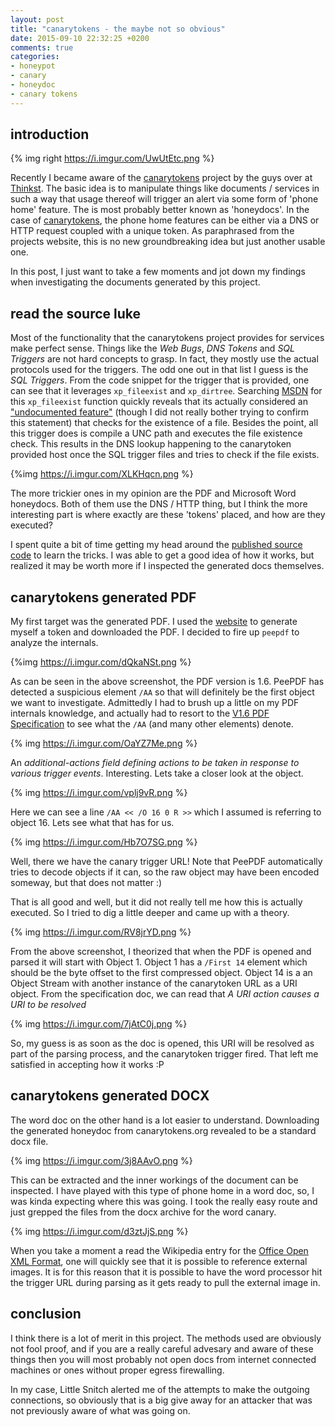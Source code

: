 ```yaml
---
layout: post
title: "canarytokens - the maybe not so obvious"
date: 2015-09-10 22:32:25 +0200
comments: true
categories:
- honeypot
- canary
- honeydoc
- canary tokens
---
```


## introduction

{% img right https://i.imgur.com/UwUtEtc.png %}

Recently I became aware of the [canarytokens](http://canarytokens.org) project by the guys over at [Thinkst](http://thinkst.com/). The basic idea is to manipulate things like documents / services in such a way that usage thereof will trigger an alert via some form of 'phone home' feature. The is most probably better known as 'honeydocs'. In the case of [canarytokens](http://canarytokens.org), the phone home features can be either via a DNS or HTTP request coupled with a unique token. As paraphrased from the projects website, this is no new groundbreaking idea but just another usable one.

In this post, I just want to take a few moments and jot down my findings when investigating the documents generated by this project.
<!--more-->

## read the source luke
Most of the functionality that the canarytokens project provides for services make perfect sense. Things like the *Web Bugs*, *DNS Tokens* and *SQL Triggers* are not hard concepts to grasp. In fact, they mostly use the actual protocols used for the triggers. The odd one out in that list I guess is the *SQL Triggers*. From the code snippet for the trigger that is provided, one can see that it leverages `xp_fileexist` and `xp_dirtree`. Searching [MSDN](https://social.msdn.microsoft.com/Search/en-US?query=xp_fileexist&emptyWatermark=true&ac=4#refinementChanges=49&pageNumber=1&showMore=false) for this `xp_fileexist` function quickly reveals that its actually considered an ["undocumented feature"](https://social.msdn.microsoft.com/Forums/sqlserver/en-US/ca770449-2ed0-4e5e-9644-994968b45764/xpcmdshell-dir-command-to-check-if-file-exists?forum=transactsql#0f6db936-5c32-403c-b073-d5c7e76ad212) (though I did not really bother trying to confirm this statement) that checks for the existence of a file. Besides the point, all this trigger does is compile a UNC path and executes the file existence check. This results in the DNS lookup happening to the canarytoken provided host once the SQL trigger files and tries to check if the file exists.

{%img https://i.imgur.com/XLKHqcn.png %}

The more trickier ones in my opinion are the PDF and Microsoft Word honeydocs. Both of them use the DNS / HTTP thing, but I think the more interesting part is where exactly are these 'tokens' placed, and how are they executed?

I spent quite a bit of time getting my head around the [published source code](https://github.com/thinkst/canarytokens) to learn the tricks. I was able to get a good idea of how it works, but realized it may be worth more if I inspected the generated docs themselves.

## canarytokens generated PDF
My first target was the generated PDF. I used the [website](http://canarytokens.org) to generate myself a token and downloaded the PDF. I decided to fire up `peepdf` to analyze the internals.

{%img https://i.imgur.com/dQkaNSt.png %}

As can be seen in the above screenshot, the PDF version is 1.6. PeePDF has detected a suspicious element `/AA` so that will definitely be the first object we want to investigate. Admittedly I had to brush up a little on my PDF internals knowledge, and actually had to resort to the [V1.6 PDF Specification](http://wwwimages.adobe.com/content/dam/Adobe/en/devnet/pdf/pdfs/pdf_reference_archives/PDFReference16.pdf) to see what the `/AA` (and many other elements) denote.

{% img https://i.imgur.com/OaYZ7Me.png %}

An *additional-actions field defining actions to be taken in response to various trigger events*. Interesting. Lets take a closer look at the object.

{% img https://i.imgur.com/vplj9vR.png %}

Here we can see a line `/AA << /O 16 0 R >>` which I assumed is referring to object 16. Lets see what that has for us.

{% img https://i.imgur.com/Hb7O7SG.png %}

Well, there we have the canary trigger URL! Note that PeePDF automatically tries to decode objects if it can, so the raw object may have been encoded someway, but that does not matter :)

That is all good and well, but it did not really tell me how this is actually executed. So I tried to dig a little deeper and came up with a theory.

{% img https://i.imgur.com/RV8jrYD.png %}

From the above screenshot, I theorized that when the PDF is opened and parsed it will start with Object 1. Object 1 has a `/First 14` element which should be the byte offset to the first compressed object. Object 14 is a an Object Stream with another instance of the canarytoken URL as a URI object. From the specification doc, we can read that *A URI action causes a URI to be resolved*

{% img https://i.imgur.com/7jAtC0j.png %}

So, my guess is as soon as the doc is opened, this URI will be resolved as part of the parsing process, and the canarytoken trigger fired. That left me satisfied in accepting how it works :P

## canarytokens generated DOCX
The word doc on the other hand is a lot easier to understand. Downloading the generated honeydoc from canarytokens.org revealed to be a standard docx file.

{% img https://i.imgur.com/3j8AAvO.png %}

This can be extracted and the inner workings of the document can be inspected. I have played with this type of phone home in a word doc, so, I was kinda expecting where this was going. I took the really easy route and just grepped the files from the docx archive for the word canary.

{% img https://i.imgur.com/d3ztJjS.png %}

When you take a moment a read the Wikipedia entry for the [Office Open XML Format](https://en.wikipedia.org/wiki/Office_Open_XML_file_formats#Relationships), one will quickly see that it is possible to reference external images. It is for this reason that it is possible to have the word processor hit the trigger URL during parsing as it gets ready to pull the external image in.


## conclusion
I think there is a lot of merit in this project. The methods used are obviously not fool proof, and if you are a really careful advesary and aware of these things then you will most probably not open docs from internet connected machines or ones without proper egress firewalling.

In my case, Little Snitch alerted me of the attempts to make the outgoing connections, so obviously that is a big give away for an attacker that was not previously aware of what was going on.
